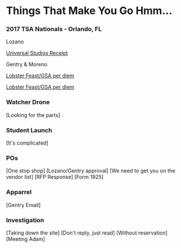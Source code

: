 # Things That Make You Go Hmm...

### 2017 TSA Nationals - Orlando, FL

Lozano

[Universal Studios Receipt](https://oakstreetfalls.github.io/Evidence/Email/UMP/TSA/messages/Attachments-1/receipt.pdf)

Gentry & Moreno

[Lobster Feast/GSA per diem]()

[Lobster Feast/GSA per diem]()

### Watcher Drone
[Looking for the parts]

### Student Launch
[It's complicated]

### POs
[One stop shop]
[Lozano/Gentry approval]
[We need to get you on the vendor list]
[RFP Response]
[Form 1925]

### Apparrel
[Gentry Email]

### Investigation
[Taking down the site]
[Don't reply, just read]
[Without reservation]
[Meeting Adam]





